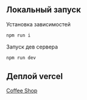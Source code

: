 ## Локальный запуск

Установка зависимостей
```javascript
npm run i
```
Запуск дев сервера 
```javascript
npm run dev
```
## Деплой vercel 
[Coffee Shop](https://coffee-shop-taupe-delta.vercel.app/)

